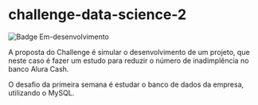 # challenge-data-science-2

![Badge Em-desenvolvimento](http://img.shields.io/static/v1?label=STATUS&message=EM%20DESENVOLVIMENTO&color=BLUE&style=for-the-badge)

A proposta do Challenge é simular o desenvolvimento de um projeto, que neste caso é fazer um estudo para reduzir o número de inadimplência no banco Alura Cash.

O desafio da primeira semana é estudar o banco de dados da empresa, utilizando o MySQL.
